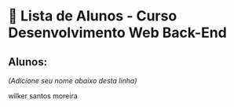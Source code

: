 # 📜 Lista de Alunos - Curso Desenvolvimento Web Back-End

## Alunos:
*(Adicione seu nome abaixo desta linha)*

wilker santos moreira

